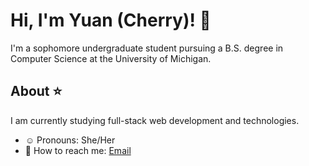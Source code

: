 # Hi, I'm Yuan (Cherry)! 🍒

I'm a sophomore undergraduate student pursuing a B.S. degree in Computer Science at the University of Michigan.

## About ⭐
I am currently studying full-stack web development and technologies.

- ☺️ Pronouns: She/Her
- :e-mail: How to reach me: [Email](mailto:cherryc@umich.edu)
